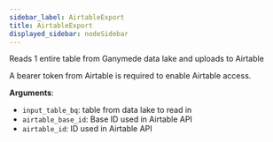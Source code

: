 ```yaml
---
sidebar_label: AirtableExport
title: AirtableExport
displayed_sidebar: nodeSidebar
---
```


Reads 1 entire table from Ganymede data lake and uploads to Airtable

A bearer token from Airtable is required to enable Airtable access.

**Arguments**:

- `input_table_bq`: table from data lake to read in
- `airtable_base_id`: Base ID used in Airtable API
- `airtable_id`: ID used in Airtable API

